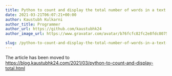 ```yaml
---
title: Python to count and display the total number of words in a text file.
date: 2021-03-21T06:07:21+00:00
author: Kaustubh Kulkarni
author_title: Programmer
author_url: https://github.com/kaustubhk24
author_image_url: https://www.gravatar.com/avatar/b76fcfc82fc2e8fdc8075636f1735f61?s=200

slug: /python-to-count-and-display-the-total-number-of-words-in-a-text-file/
---
```

The article has been moved to https://blog.kaustubhk24.com/2021/03/python-to-count-and-display-total.html
